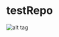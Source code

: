 testRepo
=======
![alt tag](http://w0rdpress.ru/wp-content/uploads/2014/11/Sirius_A_and_B_artwork.jpg)
